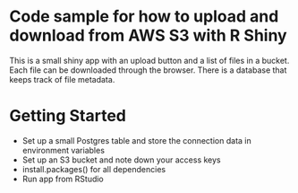 # Code sample for how to upload and download from AWS S3 with R Shiny
This is a small shiny app with an upload button and a list of files in a bucket. Each file can be downloaded through the browser. There is a database that keeps track of file metadata.

# Getting Started
- Set up a small Postgres table and store the connection data in environment variables
- Set up an S3 bucket and note down your access keys
- install.packages() for all dependencies
- Run app from RStudio

